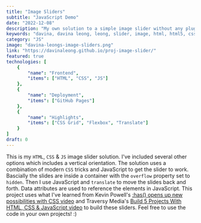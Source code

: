```yaml
---
title: "Image Sliders"
subtitle: "JavaScript Demo"
date: "2022-12-08"
description: "My own solution to a simple image slider without any plugins."
keywords: "davina, davina leong, leong, slider, image, html, html5, css, css3, javascript, js, vanilla javascript, css grid, flex, flexbox"
category: "JS"
image: "davina-leongs-image-sliders.png"
link: "https://davinaleong.github.io/proj-image-slider/"
featured: true
technologies: [
    {
        "name": "Frontend",
        "items": ["HTML", "CSS", "JS"]
    },
    {
        "name": "Deployment",
        "items": ["GitHub Pages"]
    },
    {
        "name": "Highlights",
        "items": ["CSS Grid", "Flexbox", "Translate"]
    }
]
draft: 0
---
```


This is my `HTML`, `CSS` & `JS` image slider solution. I've included several other options which includes a vertical orientation. The solution uses a combination of modern `CSS` tricks and JavaScript to get the slider to work. Bascially the slides are inside a container with the `overflow` property set to `hidden`. Then I use JavaScript and `translate` to move the slides back and forth. Data attributes are used to reference the elements in JavaScript. This project uses what I've learned from Kevin Powell's [:has() opens up new possibilities with CSS video](https://www.youtube.com/watch?v=jJcO-IZJalQ) and Traversy Media's [Build 5 Projects With HTML, CSS & JavaScript video](https://www.youtube.com/watch?v=JkeyKeK3V24) to build these sliders. Feel free to use the code in your own projects! :)